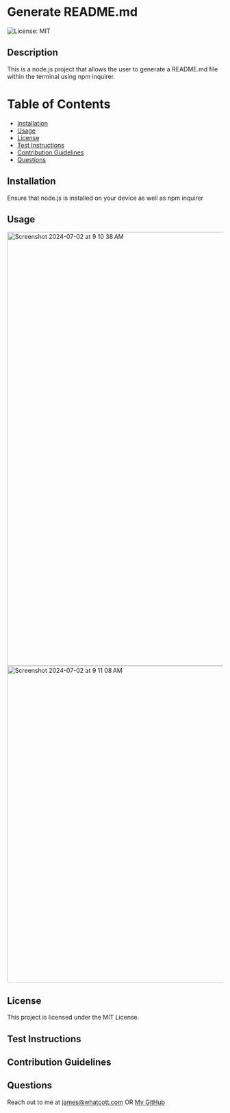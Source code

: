 
# Generate README.md

![License: MIT](https://img.shields.io/badge/License-MIT-yellow.svg)

## Description
This is a node.js project that allows the user to generate a README.md file within the terminal using npm inquirer.

# Table of Contents
- [Installation](#installation)
- [Usage](#usage)
- [License](#license)
- [Test Instructions](#test-instructions)
- [Contribution Guidelines](#contribution-guidelines)
- [Questions](#questions)


## Installation
Ensure that node.js is installed on your device as well as npm inquirer

## Usage

<img width="1011" alt="Screenshot 2024-07-02 at 9 10 38 AM" src="https://github.com/jameswhatcott/create-README/assets/162528300/8e917974-8ed3-4c43-8dff-d64d737a2165">


<img width="738" alt="Screenshot 2024-07-02 at 9 11 08 AM" src="https://github.com/jameswhatcott/create-README/assets/162528300/07d42784-b58c-4474-8c02-1a7098b38d01">



## License
This project is licensed under the MIT License.

## Test Instructions


## Contribution Guidelines


## Questions
Reach out to me at james@whatcott.com
OR
[My GitHub](https://github.com/jameswhatcott)
  
